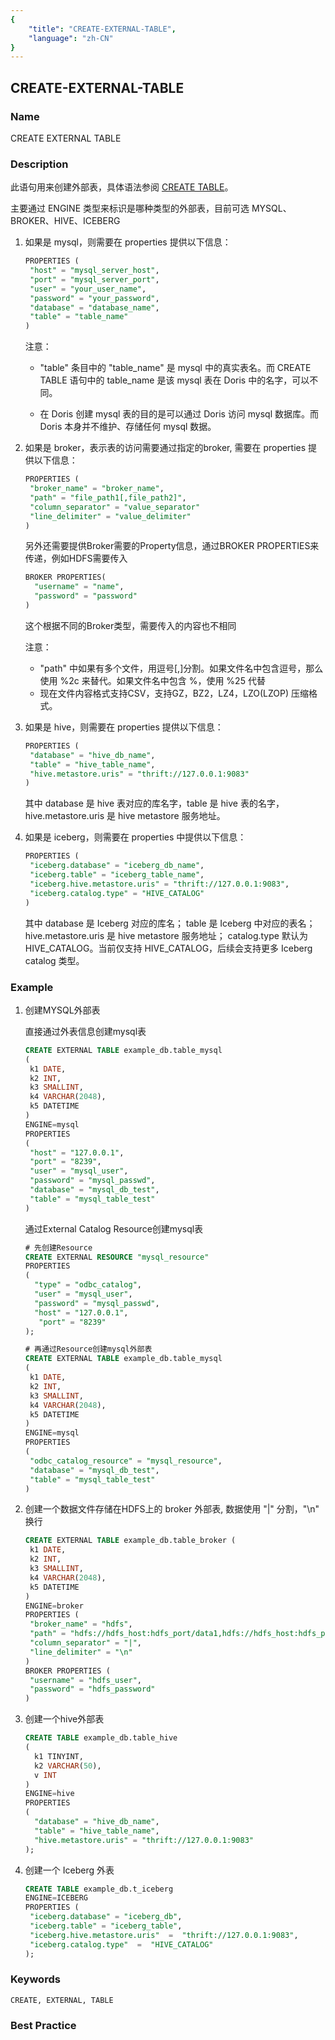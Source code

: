 ```yaml
---
{
    "title": "CREATE-EXTERNAL-TABLE",
    "language": "zh-CN"
}
---
```


<!--
Licensed to the Apache Software Foundation (ASF) under one
or more contributor license agreements.  See the NOTICE file
distributed with this work for additional information
regarding copyright ownership.  The ASF licenses this file
to you under the Apache License, Version 2.0 (the
"License"); you may not use this file except in compliance
with the License.  You may obtain a copy of the License at

  http://www.apache.org/licenses/LICENSE-2.0

Unless required by applicable law or agreed to in writing,
software distributed under the License is distributed on an
"AS IS" BASIS, WITHOUT WARRANTIES OR CONDITIONS OF ANY
KIND, either express or implied.  See the License for the
specific language governing permissions and limitations
under the License.
-->

## CREATE-EXTERNAL-TABLE

### Name

CREATE EXTERNAL TABLE

### Description

此语句用来创建外部表，具体语法参阅 [CREATE TABLE](./CREATE-TABLE.md)。

主要通过 ENGINE 类型来标识是哪种类型的外部表，目前可选 MYSQL、BROKER、HIVE、ICEBERG

1. 如果是 mysql，则需要在 properties 提供以下信息：

   ```sql
   PROPERTIES (
   	"host" = "mysql_server_host",
   	"port" = "mysql_server_port",
   	"user" = "your_user_name",
   	"password" = "your_password",
   	"database" = "database_name",
   	"table" = "table_name"
   )
   ```

   注意：

   - "table" 条目中的 "table_name" 是 mysql 中的真实表名。而 CREATE TABLE 语句中的 table_name 是该 mysql 表在 Doris 中的名字，可以不同。

   - 在 Doris 创建 mysql 表的目的是可以通过 Doris 访问 mysql 数据库。而 Doris 本身并不维护、存储任何 mysql 数据。

2. 如果是 broker，表示表的访问需要通过指定的broker, 需要在 properties 提供以下信息：

   ```sql
   PROPERTIES (
   	"broker_name" = "broker_name",
   	"path" = "file_path1[,file_path2]",
   	"column_separator" = "value_separator"
   	"line_delimiter" = "value_delimiter"
   )
   ```

   另外还需要提供Broker需要的Property信息，通过BROKER PROPERTIES来传递，例如HDFS需要传入

   ```sql
   BROKER PROPERTIES(
     "username" = "name",
     "password" = "password"
   )
   ```

   这个根据不同的Broker类型，需要传入的内容也不相同

   注意：

   - "path" 中如果有多个文件，用逗号[,]分割。如果文件名中包含逗号，那么使用 %2c 来替代。如果文件名中包含 %，使用 %25 代替
   - 现在文件内容格式支持CSV，支持GZ，BZ2，LZ4，LZO(LZOP) 压缩格式。

3. 如果是 hive，则需要在 properties 提供以下信息：

   ```sql
   PROPERTIES (
   	"database" = "hive_db_name",
   	"table" = "hive_table_name",
   	"hive.metastore.uris" = "thrift://127.0.0.1:9083"
   )
   ```

   其中 database 是 hive 表对应的库名字，table 是 hive 表的名字，hive.metastore.uris 是 hive metastore 服务地址。

4. 如果是 iceberg，则需要在 properties 中提供以下信息：

   ```sql
   PROPERTIES (
   	"iceberg.database" = "iceberg_db_name",
   	"iceberg.table" = "iceberg_table_name",
   	"iceberg.hive.metastore.uris" = "thrift://127.0.0.1:9083",
   	"iceberg.catalog.type" = "HIVE_CATALOG"
   )
   ```

   其中 database 是 Iceberg 对应的库名； 
   table 是 Iceberg 中对应的表名；
   hive.metastore.uris 是 hive metastore 服务地址； 
   catalog.type 默认为 HIVE_CATALOG。当前仅支持 HIVE_CATALOG，后续会支持更多 Iceberg catalog 类型。

### Example

1. 创建MYSQL外部表

   直接通过外表信息创建mysql表

   ```sql
   CREATE EXTERNAL TABLE example_db.table_mysql
   (
   	k1 DATE,
   	k2 INT,
   	k3 SMALLINT,
   	k4 VARCHAR(2048),
   	k5 DATETIME
   )
   ENGINE=mysql
   PROPERTIES
   (
   	"host" = "127.0.0.1",
   	"port" = "8239",
   	"user" = "mysql_user",
   	"password" = "mysql_passwd",
   	"database" = "mysql_db_test",
   	"table" = "mysql_table_test"
   )
   ```

   通过External Catalog Resource创建mysql表

   ```sql
   # 先创建Resource
   CREATE EXTERNAL RESOURCE "mysql_resource" 
   PROPERTIES
   (
     "type" = "odbc_catalog",
     "user" = "mysql_user",
     "password" = "mysql_passwd",
     "host" = "127.0.0.1",
      "port" = "8239"			
   );
   
   # 再通过Resource创建mysql外部表
   CREATE EXTERNAL TABLE example_db.table_mysql
   (
   	k1 DATE,
   	k2 INT,
   	k3 SMALLINT,
   	k4 VARCHAR(2048),
   	k5 DATETIME
   )
   ENGINE=mysql
   PROPERTIES
   (
   	"odbc_catalog_resource" = "mysql_resource",
   	"database" = "mysql_db_test",
   	"table" = "mysql_table_test"
   )
   ```

2. 创建一个数据文件存储在HDFS上的 broker 外部表, 数据使用 "|" 分割，"\n" 换行

   ```sql
   CREATE EXTERNAL TABLE example_db.table_broker (
   	k1 DATE,
   	k2 INT,
   	k3 SMALLINT,
   	k4 VARCHAR(2048),
   	k5 DATETIME
   )
   ENGINE=broker
   PROPERTIES (
   	"broker_name" = "hdfs",
   	"path" = "hdfs://hdfs_host:hdfs_port/data1,hdfs://hdfs_host:hdfs_port/data2,hdfs://hdfs_host:hdfs_port/data3%2c4",
   	"column_separator" = "|",
   	"line_delimiter" = "\n"
   )
   BROKER PROPERTIES (
   	"username" = "hdfs_user",
   	"password" = "hdfs_password"
   )
   ```

3. 创建一个hive外部表

   ```sql
   CREATE TABLE example_db.table_hive
   (
     k1 TINYINT,
     k2 VARCHAR(50),
     v INT
   )
   ENGINE=hive
   PROPERTIES
   (
     "database" = "hive_db_name",
     "table" = "hive_table_name",
     "hive.metastore.uris" = "thrift://127.0.0.1:9083"
   );
   ```

4. 创建一个 Iceberg 外表

   ```sql
   CREATE TABLE example_db.t_iceberg 
   ENGINE=ICEBERG
   PROPERTIES (
   	"iceberg.database" = "iceberg_db",
   	"iceberg.table" = "iceberg_table",
   	"iceberg.hive.metastore.uris"  =  "thrift://127.0.0.1:9083",
   	"iceberg.catalog.type"  =  "HIVE_CATALOG"
   );
   ```


### Keywords

    CREATE, EXTERNAL, TABLE

### Best Practice

